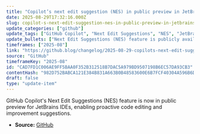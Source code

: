 ```yaml
---
title: "Copilot’s next edit suggestion (NES) in public preview in JetBrains"
date: 2025-08-29T17:32:16.000Z
slug: copilot-s-next-edit-suggestion-nes-in-public-preview-in-jetbrains
update_categories: ["github"]
update_tags: ["GitHub Copilot", "Next Edit Suggestions", "NES", "JetBrains IDEs", "public preview", "code editing"]
update_bullets: ["Next Edit Suggestions (NES) feature is publicly available in preview for JetBrains IDEs.", "NES allows Copilot to proactively suggest edits and refinements to existing code.", "This extends Copilot's functionality from code generation to code editing assistance."]
timeframes: ["2025-08"]
link: "https://github.blog/changelog/2025-08-29-copilots-next-edit-suggestion-nes-in-public-preview-in-jetbrains"
source: "GitHub"
timeframeKey: "2025-08"
id: "CAD7FD1C006AE9FF5BAA0F352B312518B7DAC5A979BD9507198B6EC57DA93CB3"
contentHash: "982D752BABCA121E384B831A663B0B48583600E6B7FCF40304A596B6D41E3B3E"
draft: false
type: "update-item"
---
```


GitHub Copilot's Next Edit Suggestions (NES) feature is now in public preview for JetBrains IDEs, enabling proactive code editing and improvement suggestions.

- **Source:** [GitHub](https://github.blog/changelog/2025-08-29-copilots-next-edit-suggestion-nes-in-public-preview-in-jetbrains)
